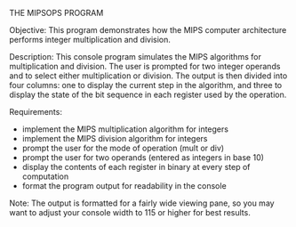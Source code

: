 THE MIPSOPS PROGRAM

Objective: 
  This program demonstrates how the MIPS computer architecture performs integer multiplication and division.

Description: 
This console program simulates the MIPS algorithms for multiplication and division. The user is prompted for two integer operands and to select either multiplication or division. The output is then divided into four columns: one to display the current step in the algorithm, and three to display the state of the bit sequence in each register used by the operation.

Requirements: 
- implement the MIPS multiplication algorithm for integers
- implement the MIPS division algorithm for integers
- prompt the user for the mode of operation (mult or div)
- prompt the user for two operands (entered as integers in base 10)
- display the contents of each register in binary at every step of computation
- format the program output for readability in the console

Note:
The output is formatted for a fairly wide viewing pane, so you may want to adjust your console width to 115 or higher for best results.
